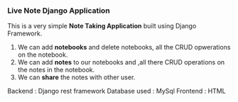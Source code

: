 ### Live Note Django Application
This is a very simple **Note Taking Application** built using Django Framework. 

1. We can add **notebooks** and delete notebooks, all the CRUD opwerations on the notebook. 
2. We can add **notes** to our notebooks and ,all there CRUD operations on the notes in the notebook. 
3. We can **share** the notes with other user. 

Backend : Django rest framework Database used : MySql Frontend : HTML
